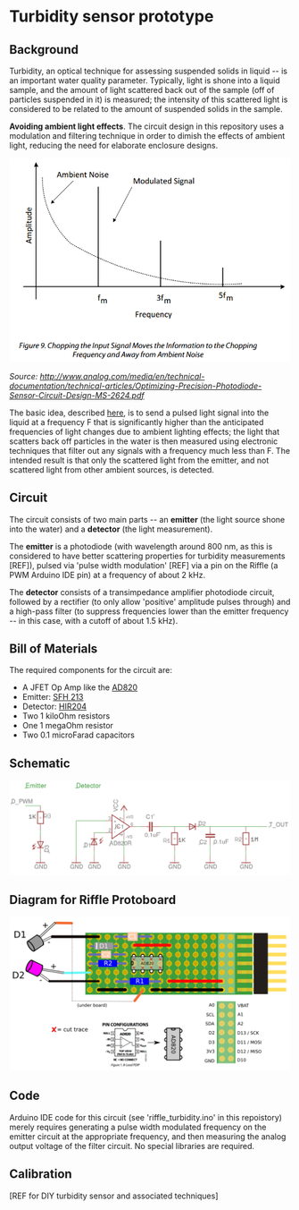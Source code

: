 # Turbidity sensor prototype

## Background

Turbidity, an optical technique for assessing suspended solids in liquid -- is an important water quality parameter.  Typically, light is shone into a liquid sample, and the amount of light scattered back out of the sample (off of particles suspended in it) is measured; the intensity of this scattered light is considered to be related to the amount of suspended solids in the sample.  

**Avoiding ambient light effects**. The circuit design in this repository uses a modulation and filtering technique in order to dimish the effects of ambient light, reducing the need for elaborate enclosure designs.  

<img src="pics/pulse_filter.png">

_Source:  http://www.analog.com/media/en/technical-documentation/technical-articles/Optimizing-Precision-Photodiode-Sensor-Circuit-Design-MS-2624.pdf_

The basic idea, described [here](http://www.analog.com/media/en/technical-documentation/technical-articles/Optimizing-Precision-Photodiode-Sensor-Circuit-Design-MS-2624.pdf), is to send a pulsed light signal into the liquid at a frequency F that is significantly higher than the anticipated frequencies of light changes due to ambient lighting effects;  the light that scatters back off particles in the water is then measured using electronic techniques that filter out any signals with a frequency much less than F.  The intended result is that only the scattered light from the emitter, and not scattered light from other ambient sources, is detected.  

## Circuit

The circuit consists of two main parts -- an **emitter** (the light source shone into the water) and a **detector** (the light measurement).

The **emitter** is a photodiode (with wavelength around 800 nm, as this is considered to have better scattering properties for turbidity measurements [REF]), pulsed via 'pulse width modulation' [REF] via a pin on the Riffle (a PWM Arduino IDE pin) at a frequency of about 2 kHz.  

The **detector** consists of a transimpedance amplifier photodiode circuit, followed by a rectifier (to only allow 'positive' amplitude pulses through) and a high-pass filter (to suppress frequencies lower than the emitter frequency -- in this case, with a cutoff of about 1.5 kHz).


## Bill of Materials

The required components for the circuit are:

- A JFET Op Amp like the [AD820](http://www.analog.com/media/en/technical-documentation/data-sheets/AD820.pdf)
- Emitter: [SFH 213](http://www.osram-os.com/Graphics/XPic5/00101689_0.pdf)
- Detector: [HIR204](http://www.osram-os.com/Graphics/XPic5/00101689_0.pdf)
- Two 1 kiloOhm resistors
- One 1 megaOhm resistor
- Two 0.1 microFarad capacitors

## Schematic 

<img src="pics/schem.png">

## Diagram for Riffle Protoboard

<img src="pics/turbidity_proto.png">

## Code

Arduino IDE code for this circuit (see 'riffle_turbidity.ino' in this repoistory) merely requires generating a pulse width modulated frequency on the emitter circuit at the appropriate frequency, and then measuring the analog output voltage of the filter circuit. No special libraries are required.
 
## Calibration

[REF for DIY turbidity sensor and associated techniques]


